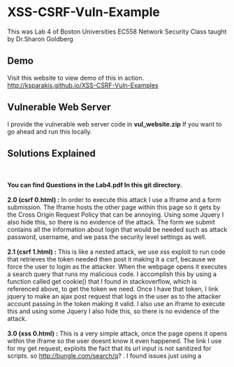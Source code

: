 # XSS-CSRF-Vuln-Example
This was Lab 4 of Boston Universities EC558 Network Security Class taught by Dr.Sharon Goldberg

## Demo
Visit this website to view demo of this in action.
http://ksparakis.github.io/XSS-CSRF-Vuln-Examples

## Vulnerable Web Server
I provide the vulnerable web server code in **vul_website.zip** If you want to go ahead and run this locally. 

## Solutions Explained
<br><br>
**You can find Questions in the Lab4.pdf In this git directory.**
<br><br>
**2.0 (csrf 0.html) :**  In order to execute this attack I use a Iframe and a form submission. The Iframe hosts the other page within this page so it gets by the Cross Origin Request Policy that can be annoying. Using some Jquery I also hide this, so there is no evidence of the attack. The form we submit contains all the information about login that would be needed such as attack password, username, and we pass the security level settings as well.
<br><br>
**2.1 (csrf 1.html) :** This is like a nested attack, we use xss exploit to run code that retrieves the token needed then post it making it a csrf, because we force the user to login as the attacker. When the webpage opens it executes a search query that runs my malicious code. I accomplish this by using a function called get cookie() that I found in stackoverflow, which is referenced above, to get the token we need. Once I have that token, I link jquery to make an ajax post request that logs in the user as to the attacker account passing in the token making it valid. I also use an iframe to execute this and using some Jquery I also hide this, so there is no evidence of the attack.
<br><br>
**3.0 (xss 0.html) :** This is a very simple attack, once the page opens it opens within the iframe so the user doesnt know it even happened. The link I use for my get request, exploits the fact that its url input is not sanitized for scripts. so http://bungle.com/search/q? <add script content here>. I found issues just using a <script> tag so instead I used a <body onload=””> function to simply call an alert(document.cookie).
<br><br>
**3.1 (xss 1.html) :** Building on 3.0, I do everything the same except I use a <script> in this one. I run the netcat server with the following command ”nc -l -p 31337”, I ran into issues when I did not include the -p. inside the script tags, I link jquery so that I can execute a get request containing the document.cookie and send that to the server. I had issues figuring out how to close the connection so the server hangs once it receives this.
<br><br>
**3.2 and 3.3 (xss 2,3.html) :** I use the same attack to solve both 3.2 and 3.3. After some pondering and googling I found an interesting blog pointing to that because we remove ”script”, if we layer it such as <scri script pt>, the function removes the inside ”script” leaving us with just script which executes the attack. I used XMLHttpRequest() function here in order to avoid loading jQuery to do my post. I run the netcat server with the following command ”nc -l -p 31337” again as without the -p it doesn’t work on my local machine, I also had issues with setting the header to connection close, which you can see I do in the code but apparently is not supported and doesn’t actually execute.
